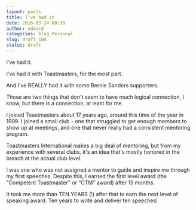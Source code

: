 ```yaml
---
layout: posts
title: I've had it
date: 2016-03-24 00:30
author: edward
categories: blog Personal
slug: draft_108
status: draft
---
```


I've had it.

I've had it with Toastmasters, for the most part.

And I've REALLY had it with some Bernie Sanders supporters.

Those are two things that don't seem to have much logical connection, I know, but there is a connection, at least for me.

I joined Toastmasters about 17 years ago, around this time of the year in 1999. I joined a small club - one that struggled to get enough members to show up at meetings, and one that never really had a consistent mentoring program.

Toastmasters International makes a big deal of mentoring, but from my experience with several clubs, it's an idea that's mostly honored in the breach at the actual club level.

I was one who was not assigned a mentor to guide and inspire me through my first speeches. Despite this, I earned the first level award (the "Competent Toastmaster" or "CTM" award) after 15 months.

It took me more than TEN YEARS (!) after that to earn the next level of speaking award. Ten years to write and deliver ten speeches!
